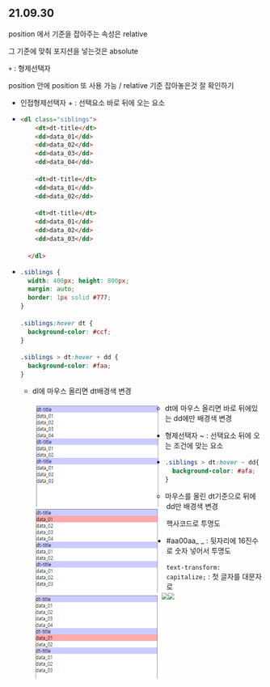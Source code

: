 ## 21.09.30

position 에서 기준을 잡아주는 속성은 relative

그 기준에 맞춰 포지션을 넣는것은 absolute



`+` : 형제선택자

position 안에 position 또 사용 가능 / relative 기준 잡아놓은것 잘 확인하기

- 인접형제선택자 + : 선택요소 바로 뒤에 오는 요소

- ```html
  <dl class="siblings">
      <dt>dt-title</dt>
      <dd>data_01</dd>
      <dd>data_02</dd>
      <dd>data_03</dd>
      <dd>data_04</dd>
  
      <dt>dt-title</dt>
      <dd>data_01</dd>
      <dd>data_02</dd>
  
      <dt>dt-title</dt>
      <dd>data_01</dd>
      <dd>data_02</dd>
      <dd>data_03</dd>
  
    </dl>
  ```

- ```css
  .siblings {
    width: 400px; height: 800px;
    margin: auto;
    border: 1px solid #777;
  }
  
  .siblings:hover dt {
    background-color: #ccf;
  }
  
  .siblings > dt:hover + dd {
    background-color: #faa;
  }
  ```

  - dl에 마우스 올리면 dt배경색 변경

    <img src="./images/sibling_hover1.png" style="zoom : 80%" align="left" />

  - dt에 마우스 올리면 바로 뒤에있는 dd에만 배경색 변경

    <img src="./images/sibling_hover2.png" style="zoom : 80%"  align="left" />

    <img src="./images/sibling_hover3.png" style="zoom : 80%"  align="left" />





- 형제선택자 ~ : 선택요소 뒤에 오는 조건에 맞는 요소

- ```css
  .siblings > dt:hover ~ dd{
    background-color: #afa;
  }
  ```

  - 마우스를 올린 dt기준으로 뒤에 dd만 배경색 변경

    <img src="./images/sibling_hover4.png" style="zoom : 80%"  align="left" />

    <img src="./images/sibling_hover5.png" style="zoom : 80%"  align="left" />

  

  

핵사코드로 투명도

- #aa00aa_ _ : 뒷자리에 16진수로 숫자 넣어서 투명도

`text-transform: capitalize;` : 첫 글자를 대문자로